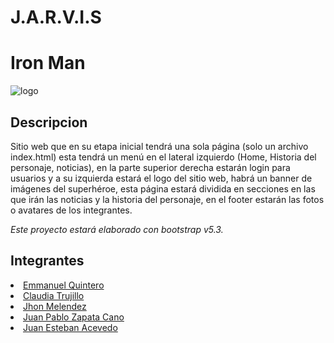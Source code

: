 # J.A.R.V.I.S

# Iron Man
![logo](https://firebasestorage.googleapis.com/v0/b/iron-man-f6b00.appspot.com/o/logo_iron_man.jpg?alt=media&token=2e4c575d-00db-43b5-8948-ebb09a29f7d5 "logo")
## Descripcion

Sitio web que en su etapa inicial tendrá una sola página (solo un archivo index.html) esta tendrá un menú en el lateral izquierdo  (Home, Historia del personaje, noticias), en la parte superior derecha estarán login para usuarios y a su izquierda estará el logo del sitio web, habrá un banner de imágenes del superhéroe, esta página estará  dividida en secciones en las que irán las noticias y la historia del personaje, en el footer estarán las fotos o avatares de los integrantes.

*Este proyecto estará elaborado con bootstrap v5.3.*

## Integrantes

<li><a href="https://github.com/Emanuelq017">Emmanuel Quintero</a></li>
    <li><a href="https://github.com/claudiatrujillo18">Claudia Trujillo</a></li>
    <li><a href="https://github.com/JAMS1997">Jhon Melendez</a></li>
    <li><a href="https://github.com/zacno2711">Juan Pablo Zapata Cano</a></li>
    <li><a href="https://github.com/JuanesAcevedoP">Juan Esteban Acevedo</a></li>
